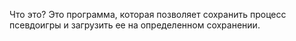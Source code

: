 Что это?
Это программа, которая позволяет сохранить процесс псевдоигры и загрузить ее на определенном сохранении.